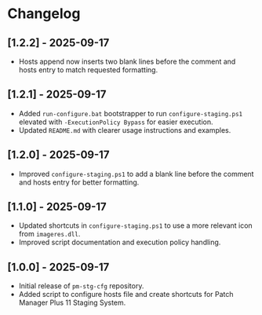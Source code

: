 # Changelog

## [1.2.2] - 2025-09-17
- Hosts append now inserts two blank lines before the comment and hosts entry to match requested formatting.

## [1.2.1] - 2025-09-17
- Added `run-configure.bat` bootstrapper to run `configure-staging.ps1` elevated with `-ExecutionPolicy Bypass` for easier execution.
- Updated `README.md` with clearer usage instructions and examples.

## [1.2.0] - 2025-09-17
- Improved `configure-staging.ps1` to add a blank line before the comment and hosts entry for better formatting.

## [1.1.0] - 2025-09-17
- Updated shortcuts in `configure-staging.ps1` to use a more relevant icon from `imageres.dll`.
- Improved script documentation and execution policy handling.

## [1.0.0] - 2025-09-17
- Initial release of `pm-stg-cfg` repository.
- Added script to configure hosts file and create shortcuts for Patch Manager Plus 11 Staging System.
